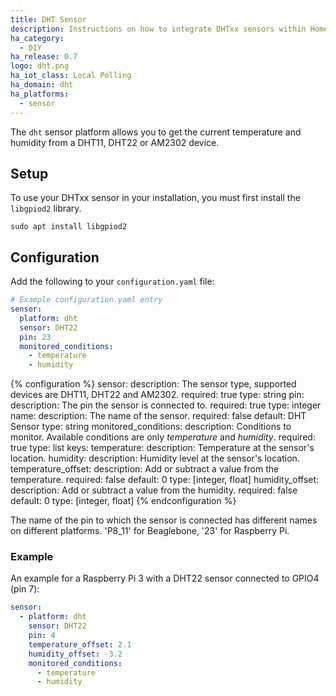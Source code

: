 ```yaml
---
title: DHT Sensor
description: Instructions on how to integrate DHTxx sensors within Home Assistant.
ha_category:
  - DIY
ha_release: 0.7
logo: dht.png
ha_iot_class: Local Polling
ha_domain: dht
ha_platforms:
  - sensor
---
```


The `dht` sensor platform allows you to get the current temperature and humidity from a DHT11, DHT22 or AM2302 device.

## Setup

To use your DHTxx sensor in your installation, you must first install the `libgpiod2` library.

```shell
sudo apt install libgpiod2
```

## Configuration

Add the following to your `configuration.yaml` file:

```yaml
# Example configuration.yaml entry
sensor:
  platform: dht
  sensor: DHT22
  pin: 23
  monitored_conditions:
    - temperature
    - humidity
```

{% configuration %}
sensor:
  description: The sensor type, supported devices are DHT11, DHT22 and AM2302.
  required: true
  type: string
pin:
  description: The pin the sensor is connected to.
  required: true
  type: integer
name:
  description: The name of the sensor.
  required: false
  default: DHT Sensor
  type: string
monitored_conditions:
  description: Conditions to monitor. Available conditions are only *temperature* and *humidity*.
  required: true
  type: list
  keys:
    temperature:
      description: Temperature at the sensor's location.
    humidity:
      description: Humidity level at the sensor's location.
temperature_offset:
  description: Add or subtract a value from the temperature.
  required: false
  default: 0
  type: [integer, float]
humidity_offset:
  description: Add or subtract a value from the humidity.
  required: false
  default: 0
  type: [integer, float]
{% endconfiguration %}

The name of the pin to which the sensor is connected has different names on different platforms. 'P8_11' for Beaglebone, '23' for Raspberry Pi.

### Example

An example for a Raspberry Pi 3 with a DHT22 sensor connected to GPIO4 (pin 7):

```yaml
sensor:
  - platform: dht
    sensor: DHT22
    pin: 4
    temperature_offset: 2.1
    humidity_offset: -3.2
    monitored_conditions:
      - temperature
      - humidity
```
